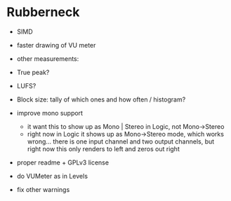 # Rubberneck

-	SIMD
- faster drawing of VU meter

-	other measurements:
  -	True peak?
  -	LUFS?
  -	Block size: tally of which ones and how often / histogram?

- improve mono support
  - it want this to show up as Mono | Stereo in Logic, not Mono->Stereo
  - right now in Logic it shows up as Mono->Stereo mode, which works wrong... there is
    one input channel and two output channels, but right now this only renders to left
    and zeros out right

- proper readme + GPLv3 license

- do VUMeter as in Levels
- fix other warnings
